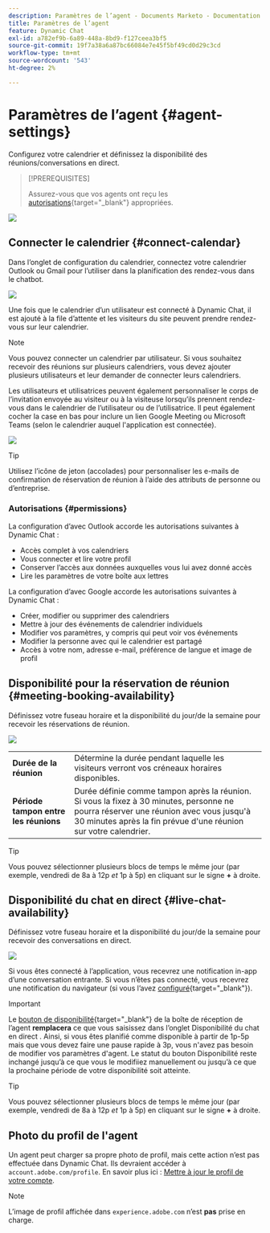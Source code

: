 ```yaml
---
description: Paramètres de l’agent - Documents Marketo - Documentation du produit
title: Paramètres de l’agent
feature: Dynamic Chat
exl-id: a782ef9b-6a89-448a-8bd9-f127ceea3bf5
source-git-commit: 19f7a38a6a87bc66084e7e45f5bf49cd0d29c3cd
workflow-type: tm+mt
source-wordcount: '543'
ht-degree: 2%

---
```


# Paramètres de l’agent {#agent-settings}

Configurez votre calendrier et définissez la disponibilité des réunions/conversations en direct.

>[!PREREQUISITES]
>
>Assurez-vous que vos agents ont reçu les [autorisations](/help/marketo/product-docs/demand-generation/dynamic-chat/setup-and-configuration/permissions.md){target="_blank"} appropriées.

![](assets/agent-settings-1.png)

## Connecter le calendrier {#connect-calendar}

Dans l’onglet de configuration du calendrier, connectez votre calendrier Outlook ou Gmail pour l’utiliser dans la planification des rendez-vous dans le chatbot.

![](assets/agent-settings-2.png)

Une fois que le calendrier d’un utilisateur est connecté à Dynamic Chat, il est ajouté à la file d’attente et les visiteurs du site peuvent prendre rendez-vous sur leur calendrier.

>[!NOTE]
>
>Vous pouvez connecter un calendrier par utilisateur. Si vous souhaitez recevoir des réunions sur plusieurs calendriers, vous devez ajouter plusieurs utilisateurs et leur demander de connecter leurs calendriers.

Les utilisateurs et utilisatrices peuvent également personnaliser le corps de l’invitation envoyée au visiteur ou à la visiteuse lorsqu’ils prennent rendez-vous dans le calendrier de l’utilisateur ou de l’utilisatrice. Il peut également cocher la case en bas pour inclure un lien Google Meeting ou Microsoft Teams (selon le calendrier auquel l&#39;application est connectée).

![](assets/agent-settings-3.png)

>[!TIP]
>
>Utilisez l’icône de jeton (accolades) pour personnaliser les e-mails de confirmation de réservation de réunion à l’aide des attributs de personne ou d’entreprise.

### Autorisations {#permissions}

La configuration d’avec Outlook accorde les autorisations suivantes à Dynamic Chat :

* Accès complet à vos calendriers
* Vous connecter et lire votre profil
* Conserver l’accès aux données auxquelles vous lui avez donné accès
* Lire les paramètres de votre boîte aux lettres

La configuration d’avec Google accorde les autorisations suivantes à Dynamic Chat :

* Créer, modifier ou supprimer des calendriers
* Mettre à jour des événements de calendrier individuels
* Modifier vos paramètres, y compris qui peut voir vos événements
* Modifier la personne avec qui le calendrier est partagé
* Accès à votre nom, adresse e-mail, préférence de langue et image de profil

## Disponibilité pour la réservation de réunion {#meeting-booking-availability}

Définissez votre fuseau horaire et la disponibilité du jour/de la semaine pour recevoir les réservations de réunion.

![](assets/agent-settings-4.png)

<table> 
 <tbody> 
  <tr> 
   <td><b>Durée de la réunion</b></td>
   <td>Détermine la durée pendant laquelle les visiteurs verront vos créneaux horaires disponibles.</td>
  </tr> 
  <tr> 
   <td><b>Période tampon entre les réunions</b></td>
   <td>Durée définie comme tampon après la réunion. Si vous la fixez à 30 minutes, personne ne pourra réserver une réunion avec vous jusqu'à 30 minutes après la fin prévue d'une réunion sur votre calendrier.</td>
  </tr>
 </tbody> 
</table>

>[!TIP]
>
>Vous pouvez sélectionner plusieurs blocs de temps le même jour (par exemple, vendredi de 8a à 12p _et_ 1p à 5p) en cliquant sur le signe **+** à droite.

## Disponibilité du chat en direct {#live-chat-availability}

Définissez votre fuseau horaire et la disponibilité du jour/de la semaine pour recevoir des conversations en direct.

![](assets/agent-settings-5.png)

Si vous êtes connecté à l’application, vous recevrez une notification in-app d’une conversation entrante. Si vous n’êtes pas connecté, vous recevrez une notification du navigateur (si vous l’avez [configuré](/help/marketo/product-docs/demand-generation/dynamic-chat/live-chat/agent-inbox.md#live-chat-notifications){target="_blank"}).

>[!IMPORTANT]
>
>Le [bouton de disponibilité](/help/marketo/product-docs/demand-generation/dynamic-chat/live-chat/agent-inbox.md#availability-toggle){target="_blank"} de la boîte de réception de l’agent **remplacera** ce que vous saisissez dans l’onglet Disponibilité du chat en direct . Ainsi, si vous êtes planifié comme disponible à partir de 1p-5p mais que vous devez faire une pause rapide à 3p, vous n&#39;avez pas besoin de modifier vos paramètres d&#39;agent. Le statut du bouton Disponibilité reste inchangé jusqu’à ce que vous le modifiiez manuellement ou jusqu’à ce que la prochaine période de votre disponibilité soit atteinte.

>[!TIP]
>
>Vous pouvez sélectionner plusieurs blocs de temps le même jour (par exemple, vendredi de 8a à 12p _et_ 1p à 5p) en cliquant sur le signe **+** à droite.

## Photo du profil de l&#39;agent

Un agent peut charger sa propre photo de profil, mais cette action n’est pas effectuée dans Dynamic Chat. Ils devraient accéder à `account.adobe.com/profile`. En savoir plus ici : [Mettre à jour le profil de votre compte](https://helpx.adobe.com/fr/manage-account/using/edit-adobe-account-personal-profile.html).

>[!NOTE]
>
>L’image de profil affichée dans `experience.adobe.com` n’est **pas** prise en charge.

